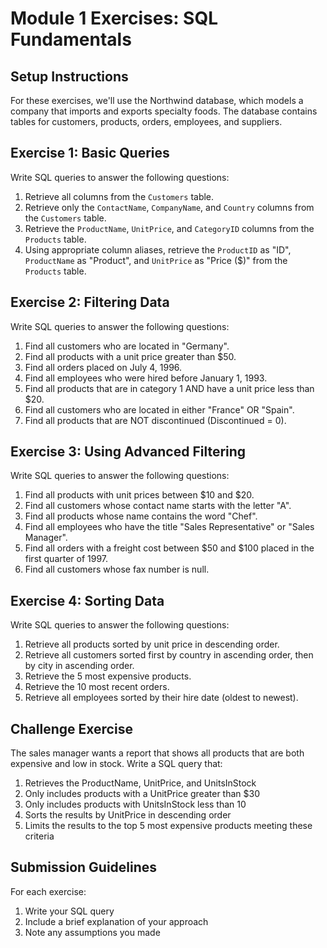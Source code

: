 # Module 1 Exercises: SQL Fundamentals

## Setup Instructions
For these exercises, we'll use the Northwind database, which models a company that imports and exports specialty foods. The database contains tables for customers, products, orders, employees, and suppliers.

## Exercise 1: Basic Queries
Write SQL queries to answer the following questions:

1. Retrieve all columns from the `Customers` table.
2. Retrieve only the `ContactName`, `CompanyName`, and `Country` columns from the `Customers` table.
3. Retrieve the `ProductName`, `UnitPrice`, and `CategoryID` columns from the `Products` table.
4. Using appropriate column aliases, retrieve the `ProductID` as "ID", `ProductName` as "Product", and `UnitPrice` as "Price ($)" from the `Products` table.

## Exercise 2: Filtering Data
Write SQL queries to answer the following questions:

1. Find all customers who are located in "Germany".
2. Find all products with a unit price greater than $50.
3. Find all orders placed on July 4, 1996.
4. Find all employees who were hired before January 1, 1993.
5. Find all products that are in category 1 AND have a unit price less than $20.
6. Find all customers who are located in either "France" OR "Spain".
7. Find all products that are NOT discontinued (Discontinued = 0).

## Exercise 3: Using Advanced Filtering
Write SQL queries to answer the following questions:

1. Find all products with unit prices between $10 and $20.
2. Find all customers whose contact name starts with the letter "A".
3. Find all products whose name contains the word "Chef".
4. Find all employees who have the title "Sales Representative" or "Sales Manager".
5. Find all orders with a freight cost between $50 and $100 placed in the first quarter of 1997.
6. Find all customers whose fax number is null.

## Exercise 4: Sorting Data
Write SQL queries to answer the following questions:

1. Retrieve all products sorted by unit price in descending order.
2. Retrieve all customers sorted first by country in ascending order, then by city in ascending order.
3. Retrieve the 5 most expensive products.
4. Retrieve the 10 most recent orders.
5. Retrieve all employees sorted by their hire date (oldest to newest).

## Challenge Exercise
The sales manager wants a report that shows all products that are both expensive and low in stock. Write a SQL query that:

1. Retrieves the ProductName, UnitPrice, and UnitsInStock
2. Only includes products with a UnitPrice greater than $30
3. Only includes products with UnitsInStock less than 10
4. Sorts the results by UnitPrice in descending order
5. Limits the results to the top 5 most expensive products meeting these criteria

## Submission Guidelines
For each exercise:
1. Write your SQL query
2. Include a brief explanation of your approach
3. Note any assumptions you made